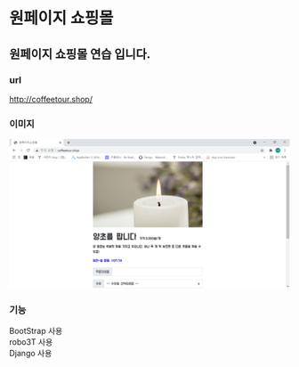 # 원페이지 쇼핑몰
## 원페이지 쇼핑몰 연습 입니다.
### url
http://coffeetour.shop/
### 이미지
<img alt = "결과물 이미지" src="./결과물.png" />

### 기능
BootStrap 사용</br>
robo3T 사용</br>
Django 사용